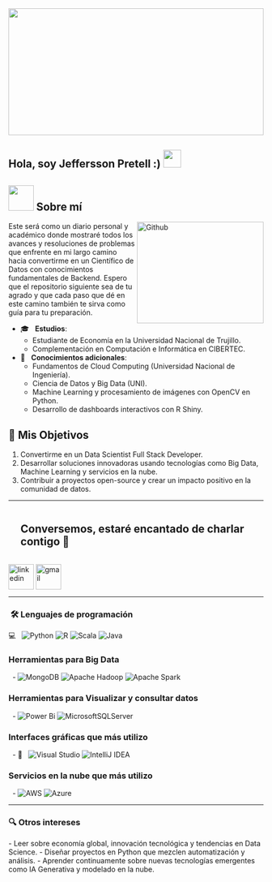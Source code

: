 <div align="center"><img src="https://github.com/Mo-Alsehli/Mo-Alsehli/assets/98949843/7b841857-16fb-422d-9297-be42e3eaf3a9" height="250px" width="100%" /></div>

<h2> Hola, soy Jeffersson Pretell :) <img src="https://media.giphy.com/media/hvRJCLFzcasrR4ia7z/giphy.gif" width="35"></h2>

## <picture><img src="https://github.com/7oSkaaa/7oSkaaa/blob/main/Images/about_me.gif?raw=true" width="50px"></picture> Sobre mí

<img align="right" width="250px" height="200px" alt="Github" src="https://github.com/Mo-Alsehli/Mo-Alsehli/assets/98949843/92f233e8-fd56-4521-bc8e-b48fe669209a" />

Este será como un diario personal y académico donde mostraré todos los avances y resoluciones de problemas que enfrente en mi largo camino hacia convertirme en un Científico de Datos con conocimientos fundamentales de Backend. Espero que el repositorio siguiente sea de tu agrado y que cada paso que dé en este camino también te sirva como guía para tu preparación.

- 🎓 &nbsp; **Estudios**:
  - Estudiante de Economía en la Universidad Nacional de Trujillo.
  - Complementación en Computación e Informática en CIBERTEC.
- 🌱 &nbsp; **Conocimientos adicionales**:
  - Fundamentos de Cloud Computing (Universidad Nacional de Ingeniería).
  - Ciencia de Datos y Big Data (UNI).
  - Machine Learning y procesamiento de imágenes con OpenCV en Python.
  - Desarrollo de dashboards interactivos con R Shiny.

## 🚀 **Mis Objetivos**
1. Convertirme en un Data Scientist Full Stack Developer.
2. Desarrollar soluciones innovadoras usando tecnologías como Big Data, Machine Learning y servicios en la nube.
3. Contribuir a proyectos open-source y crear un impacto positivo en la comunidad de datos.

---

<div id="user-content-toc">
  <ul align="left">
    <summary><h2 style="display: inline-block">Conversemos, estaré encantado de charlar contigo 🤝</h2></summary>
  </ul>
  <p align="left">
    <a href="https://www.linkedin.com/in/jpretell" target="blank"><img align="center" src="https://user-images.githubusercontent.com/88904952/234979284-68c11d7f-1acc-4f0c-ac78-044e1037d7b0.png" alt="linkedin" height="50" width="50" /></a>
    <a href="mailto:jpretell66@gmail.com" target="blank"><img align="center" src="https://github.com/Mo-Alsehli/Mo-Alsehli/assets/98949843/6d935082-a6bb-4f5d-be13-87b821d8421c" alt="gmail" height="50" width="50" /></a>
  </p>
</div>

---

<h3> &nbsp;🛠️ Lenguajes de programación</h3>

💻 &nbsp;
![Python](https://img.shields.io/badge/python-3670A0?style=for-the-badge&logo=python&logoColor=ffdd54) 
![R](https://img.shields.io/badge/R-276DC3?style=for-the-badge&logo=r&logoColor=white)
![Scala](https://img.shields.io/badge/scala-%23DC322F.svg?style=for-the-badge&logo=scala&logoColor=white) 
![Java](https://img.shields.io/badge/java-%23ED8B00.svg?style=for-the-badge&logo=openjdk&logoColor=white)

<h3> Herramientas para Big Data</h3>

&nbsp; - ![MongoDB](https://img.shields.io/badge/MongoDB-%234ea94b.svg?style=for-the-badge&logo=mongodb&logoColor=white) 
![Apache Hadoop](https://img.shields.io/badge/Apache%20Hadoop-66CCFF?style=for-the-badge&logo=apachehadoop&logoColor=black) 
![Apache Spark](https://img.shields.io/badge/Apache%20Spark-FDEE21?style=flat-square&logo=apachespark&logoColor=black)

<h3> Herramientas para Visualizar y consultar datos </h3>

&nbsp; - ![Power Bi](https://img.shields.io/badge/power_bi-F2C811?style=for-the-badge&logo=powerbi&logoColor=black) 
![MicrosoftSQLServer](https://img.shields.io/badge/Microsoft%20SQL%20Server-CC2927?style=for-the-badge&logo=microsoft%20sql%20server&logoColor=white)

<h3> Interfaces gráficas que más utilizo</h3>

&nbsp; - 🔧 &nbsp;
![Visual Studio](https://img.shields.io/badge/Visual%20Studio-5C2D91.svg?style=for-the-badge&logo=visual-studio&logoColor=white) 
![IntelliJ IDEA](https://img.shields.io/badge/IntelliJIDEA-000000.svg?style=for-the-badge&logo=intellij-idea&logoColor=white)

<h3> Servicios en la nube que más utilizo</h3>

&nbsp; - ![AWS](https://img.shields.io/badge/AWS-%23FF9900.svg?style=for-the-badge&logo=amazon-aws&logoColor=white) 
![Azure](https://img.shields.io/badge/azure-%230072C6.svg?style=for-the-badge&logo=microsoftazure&logoColor=white)

---

<h3> 🔍 Otros intereses</h3>
- Leer sobre economía global, innovación tecnológica y tendencias en Data Science.
- Diseñar proyectos en Python que mezclen automatización y análisis.
- Aprender continuamente sobre nuevas tecnologías emergentes como IA Generativa y modelado en la nube.

